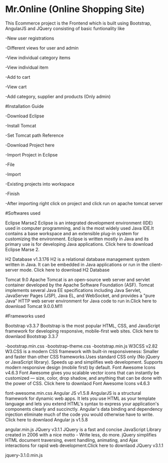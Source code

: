 # Mr.Online (Online Shopping Site)

This Ecommerce project is the Frontend which is built using Bootstrap, AngularJS and JQuery consisting of basic funtionality like


-New user registrations

-Different views for user and admin

-View individual category items

-View individual item

-Add to cart

-View cart

-Add category, supplier and products (Only admin)

#Installation Guide


-Download Eclipse

-Install Tomcat

-Set Tomcat path Reference

-Download Project here

-Import Project in Eclipse

-File

-Import

-Existing projects into workspace

-Finish

-After importing right click on project and click run on apache tomcat server

#Softwares used

Eclipse Marse2 Eclipse is an integrated development environment (IDE) used in computer programming, and is the most widely used Java IDE.It contains a base workspace and an extensible plug-in system for customizing the environment. Eclipse is written mostly in Java and its primary use is for developing Java applications. Click here to download Eclipse Marse 2.

H2 Database v1.3.176 H2 is a relational database management system written in Java. It can be embedded in Java applications or run in the client-server mode. Click here to download H2 Database

Tomcat 9.0 Apache Tomcat is an open-source web server and servlet container developed by the Apache Software Foundation (ASF). Tomcat implements several Java EE specifications including Java Servlet, JavaServer Pages (JSP), Java EL, and WebSocket, and provides a "pure Java" HTTP web server environment for Java code to run in.Click here to download Tomcat 9.0.0.M11

#Frameworks used

Bootstrap v3.3.7 Bootstrap is the most popular HTML, CSS, and JavaScript framework for developing responsive, mobile-first web sites. Click here to downlaod Bootstrap 3.3.7

-bootstrap.min.css
-bootstrap-theme.css
-bootstrap.min.js
W3CSS v2.82 W3.CSS is a modern CSS framework with built-in responsiveness: Smaller and faster than other CSS frameworks.Uses standard CSS only (No jQuery or JavaScript library). Speeds up and simplifies web development. Supports modern responsive design (mobile first) by default.
Font Awesome Icons v4.6.3 Font Awesome gives you scalable vector icons that can instantly be customized — size, color, drop shadow, and anything that can be done with the power of CSS. Click here to downlaod Font Awesome Icons v4.6.3

font-awesome.min.css
Angular JS v1.5.8 AngularJS is a structural framework for dynamic web apps. It lets you use HTML as your template language and lets you extend HTML's syntax to express your application's components clearly and succinctly. Angular's data binding and dependency injection eliminate much of the code you would otherwise have to write. Click here to downlaod Angular js v1.5.8

angular.min.js
JQuery v3.1.1 JQuery is a fast and concise JavaScript Library created in 2006 with a nice motto - Write less, do more. jQuery simplifies HTML document traversing, event handling, animating, and Ajax interactions for rapid web development.Click here to downlaod JQuery v3.1.1

jquery-3.1.0.min.js
